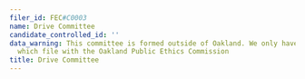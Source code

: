 ```yaml
---
filer_id: FEC#C0003
name: Drive Committee
candidate_controlled_id: ''
data_warning: This committee is formed outside of Oakland. We only have data on committees
  which file with the Oakland Public Ethics Commission
title: Drive Committee
---
```

